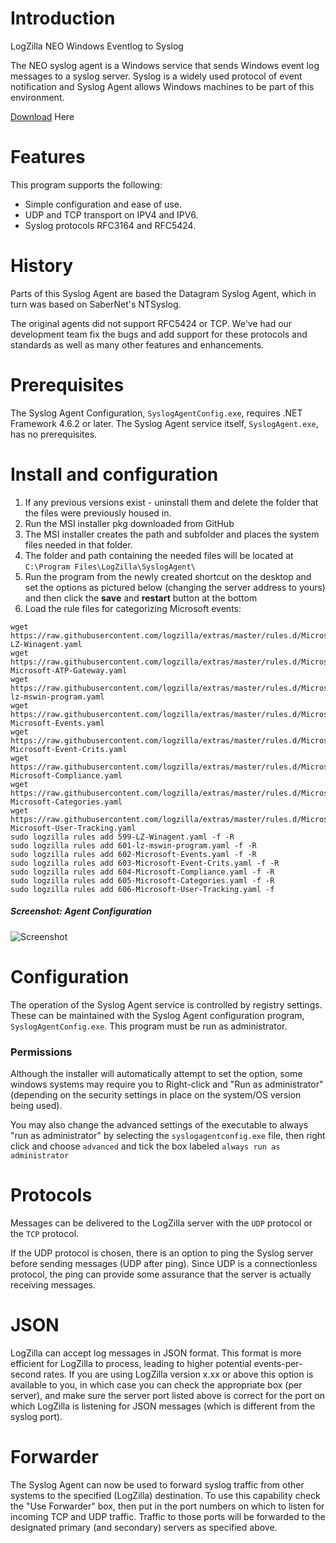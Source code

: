 # Introduction

LogZilla NEO Windows Eventlog to Syslog


The NEO syslog agent is a Windows service that sends Windows event log messages to a syslog server.  Syslog is a widely used protocol of event notification and Syslog Agent allows Windows machines to be part of this environment.

[Download](logzilla_syslog_agent.2.0.1.0.msi) Here


# Features

This program supports the following:

- Simple configuration and ease of use.
- UDP and TCP transport on IPV4 and IPV6.
- Syslog protocols RFC3164 and RFC5424.

# History

Parts of this Syslog Agent are based the Datagram Syslog Agent, which in turn was based on SaberNet's NTSyslog. 

The original agents did not support RFC5424 or TCP. We've had our development team fix the bugs and add support for these protocols and standards as well as many other features and enhancements.

# Prerequisites

The Syslog Agent Configuration, `SyslogAgentConfig.exe`, requires .NET Framework 4.6.2 or later. The Syslog Agent service itself, `SyslogAgent.exe`, has no prerequisites.

# Install and configuration

1. If any previous versions exist - uninstall them and delete the folder that the files were previously housed in.
2. Run the MSI installer pkg downloaded from GitHub
3. The MSI installer creates the path and subfolder and places the system files needed in that folder.
4. The folder and path containing the needed files will be located at `C:\Program Files\LogZilla\SyslogAgent\`
5. Run the program from the newly created shortcut on the desktop and set the options as pictured below (changing the server address to yours) and then click the **save** and **restart** button at the bottom
6. Load the rule files for categorizing Microsoft events:

```
wget https://raw.githubusercontent.com/logzilla/extras/master/rules.d/Microsoft/599-LZ-Winagent.yaml
wget https://raw.githubusercontent.com/logzilla/extras/master/rules.d/Microsoft/600-Microsoft-ATP-Gateway.yaml
wget https://raw.githubusercontent.com/logzilla/extras/master/rules.d/Microsoft/601-lz-mswin-program.yaml
wget https://raw.githubusercontent.com/logzilla/extras/master/rules.d/Microsoft/602-Microsoft-Events.yaml
wget https://raw.githubusercontent.com/logzilla/extras/master/rules.d/Microsoft/603-Microsoft-Event-Crits.yaml
wget https://raw.githubusercontent.com/logzilla/extras/master/rules.d/Microsoft/604-Microsoft-Compliance.yaml
wget https://raw.githubusercontent.com/logzilla/extras/master/rules.d/Microsoft/605-Microsoft-Categories.yaml
wget https://raw.githubusercontent.com/logzilla/extras/master/rules.d/Microsoft/606-Microsoft-User-Tracking.yaml
sudo logzilla rules add 599-LZ-Winagent.yaml -f -R
sudo logzilla rules add 601-lz-mswin-program.yaml -f -R
sudo logzilla rules add 602-Microsoft-Events.yaml -f -R
sudo logzilla rules add 603-Microsoft-Event-Crits.yaml -f -R
sudo logzilla rules add 604-Microsoft-Compliance.yaml -f -R
sudo logzilla rules add 605-Microsoft-Categories.yaml -f -R
sudo logzilla rules add 606-Microsoft-User-Tracking.yaml -f
```


##### Screenshot: Agent Configuration

![Screenshot](images/agent_config.png)

# Configuration

The operation of the Syslog Agent service is controlled by registry settings.  These can be maintained with the Syslog Agent configuration program, `SyslogAgentConfig.exe`. This program must be run as administrator.

### Permissions
Although the installer will automatically attempt to set the option, some windows systems may require you to Right-click and "Run as administrator" (depending on the security settings in place on the system/OS version being used).

You may also change the advanced settings of the executable to always "run as administrator" by selecting the `syslogagentconfig.exe` file, then right click and choose `advanced` and tick the box labeled `always run as administrator`

# Protocols

Messages can be delivered to the LogZilla server with the `UDP` protocol or the `TCP` protocol.

If the UDP protocol is chosen, there is an option to ping the Syslog server before sending messages (UDP after ping).  Since UDP is a connectionless protocol, the ping can provide some assurance that the server is actually receiving messages.

# JSON

LogZilla can accept log messages in JSON format. This format is more efficient for LogZilla to process, leading to higher potential events-per-second rates.  If you are using LogZilla version x.xx or above this option is available to you, in which case you can check the appropriate box (per server), and make sure the server port listed above is correct for the port on which LogZilla is listening for JSON messages (which is different from the syslog port).

# Forwarder

The Syslog Agent can now be used to forward syslog traffic from other systems to the specified (LogZilla) destination.  To use this capability check the "Use Forwarder" box, then put in the port numbers on which to listen for incoming TCP and UDP traffic.  Traffic to those ports will be forwarded to the designated primary (and secondary) servers as specified above.
